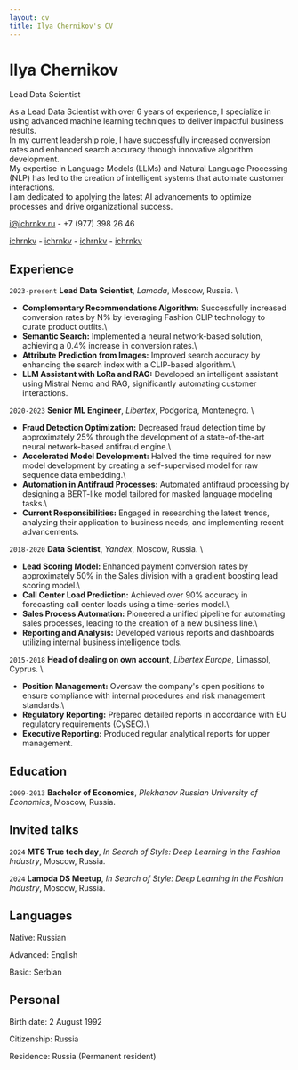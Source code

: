 ```yaml
---
layout: cv
title: Ilya Chernikov's CV
---
```

# Ilya Chernikov
Lead Data Scientist

As a Lead Data Scientist with over 6 years of experience, I specialize in using advanced machine learning techniques to deliver impactful business results.<br/>
In my current leadership role, I have successfully increased conversion rates and enhanced search accuracy through innovative algorithm development.<br/>
My expertise in Language Models (LLMs) and Natural Language Processing (NLP) has led to the creation of intelligent systems that automate customer interactions.<br/>
I am dedicated to applying the latest AI advancements to optimize processes and drive organizational success.

<a href="i@ichrnkv.ru">i@ichrnkv.ru</a> - +7 (977) 398 26 46

<div id="webaddress">
  <a href="https://github.com/ichrnkv"><i class="fa-brands fa-github"></i>ichrnkv</a> - 
  <a href="https://www.linkedin.com/in/ichrnkv"><i class="fa-brands fa-linkedin"></i>ichrnkv</a> - 
  <a href="https://www.kaggle.com/ichrnkv"><i class="fa-brands fa-kaggle"></i>ichrnkv</a> -
  <a href="https://t.me/ichrnkv"><i class="fa-brands fa-telegram"></i>ichrnkv</a> 
</div>

## Experience

`2023-present`
**Lead Data Scientist**, *Lamoda*, Moscow, Russia.  \
- **Complementary Recommendations Algorithm:** Successfully increased conversion rates by N% by leveraging Fashion CLIP technology to curate product outfits.\
- **Semantic Search:** Implemented a neural network-based solution, achieving a 0.4% increase in conversion rates.\
- **Attribute Prediction from Images:** Improved search accuracy by enhancing the search index with a CLIP-based algorithm.\
- **LLM Assistant with LoRa and RAG:** Developed an intelligent assistant using Mistral Nemo and RAG, significantly automating customer interactions.

`2020-2023`
**Senior ML Engineer**, *Libertex*, Podgorica, Montenegro.  \
- **Fraud Detection Optimization:** Decreased fraud detection time by approximately 25% through the development of a state-of-the-art neural network-based antifraud engine.\
- **Accelerated Model Development:** Halved the time required for new model development by creating a self-supervised model for raw sequence data embedding.\
- **Automation in Antifraud Processes:** Automated antifraud processing by designing a BERT-like model tailored for masked language modeling tasks.\
- **Current Responsibilities:** Engaged in researching the latest trends, analyzing their application to business needs, and implementing recent advancements.

`2018-2020`
**Data Scientist**, *Yandex*, Moscow, Russia.  \
- **Lead Scoring Model:** Enhanced payment conversion rates by approximately 50% in the Sales division with a gradient boosting lead scoring model.\  
- **Call Center Load Prediction:** Achieved over 90% accuracy in forecasting call center loads using a time-series model.\
- **Sales Process Automation:** Pioneered a unified pipeline for automating sales processes, leading to the creation of a new business line.\
- **Reporting and Analysis:** Developed various reports and dashboards utilizing internal business intelligence tools.

`2015-2018`
**Head of dealing on own account**, *Libertex Europe*, Limassol, Cyprus.  \
- **Position Management:** Oversaw the company's open positions to ensure compliance with internal procedures and risk management standards.\
- **Regulatory Reporting:** Prepared detailed reports in accordance with EU regulatory requirements (CySEC).\
- **Executive Reporting:** Produced regular analytical reports for upper management.


## Education

`2009-2013`
**Bachelor of Economics**, *Plekhanov Russian University of Economics*, Moscow, Russia.


## Invited talks

`2024`
**MTS True tech day**, *In Search of Style: Deep Learning in the Fashion Industry*, Moscow, Russia.

`2024`
**Lamoda DS Meetup**, *In Search of Style: Deep Learning in the Fashion Industry*, Moscow, Russia.


## Languages

Native: Russian

Advanced: English

Basic: Serbian

## Personal

Birth date: 2 August 1992

Citizenship: Russia

Residence: Russia (Permanent resident)


<br/><br/><br/>
